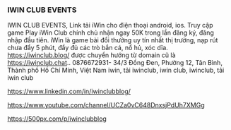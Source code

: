 ### IWIN CLUB EVENTS

IWIN CLUB EVENTS, Link tải iWin cho điện thoại android, ios. Truy cập game Play iWin Club chính chủ nhận ngay 50K trong lần đăng ký, đăng nhập đầu tiên. iWin là game bài đổi thưởng uy tín nhất thị trường, nạp rút chưa đầy 5 phút, đầy đủ các trò bắn cá, nổ hủ, xóc dĩa. https://iwinclub.blog/  được chuyển hướng từ domain cũ là https://iwinclub.chat.. 0876672931- 34/3 Đồng Đen, Phường 12, Tân Bình, Thành phố Hồ Chí Minh, Việt Nam
 iwin, tải iwinclub, iwin club, iwinclub, tải iwin club

https://www.linkedin.com/in/iwinclubblog/
 
https://www.youtube.com/channel/UCZa0vC648DnxsjPdUh7XMGg

https://500px.com/p/iwinclubblog

